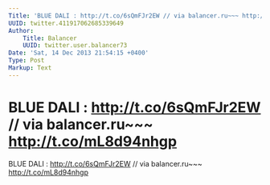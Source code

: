 ```yaml
---
Title: 'BLUE DALI : http://t.co/6sQmFJr2EW // via balancer.ru~~~ http://t.co/mL8d94nhgp'
UUID: twitter.411917062685339649
Author:
    Title: Balancer
    UUID: twitter.user.balancer73
Date: 'Sat, 14 Dec 2013 21:54:15 +0400'
Type: Post
Markup: Text
---
```


# BLUE DALI : http://t.co/6sQmFJr2EW // via balancer.ru~~~ http://t.co/mL8d94nhgp

BLUE DALI : http://t.co/6sQmFJr2EW
// via balancer.ru~~~ http://t.co/mL8d94nhgp